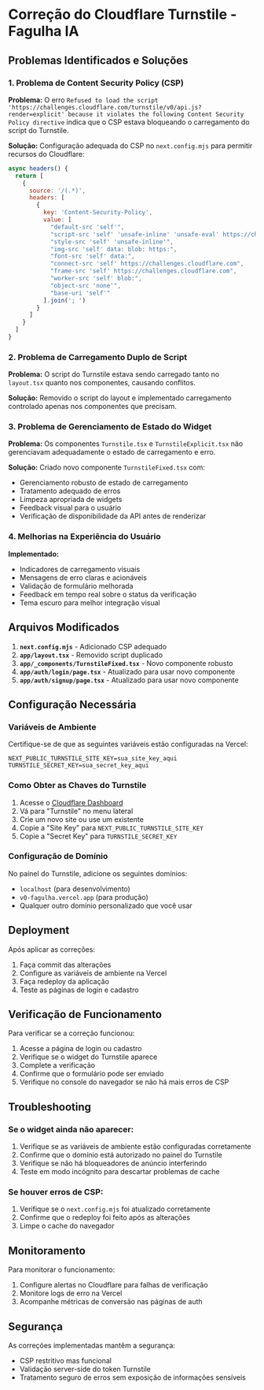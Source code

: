 # Correção do Cloudflare Turnstile - Fagulha IA

## Problemas Identificados e Soluções

### 1. Problema de Content Security Policy (CSP)

**Problema:** O erro `Refused to load the script 'https://challenges.cloudflare.com/turnstile/v0/api.js?render=explicit' because it violates the following Content Security Policy directive` indica que o CSP estava bloqueando o carregamento do script do Turnstile.

**Solução:** Configuração adequada do CSP no `next.config.mjs` para permitir recursos do Cloudflare:

```javascript
async headers() {
  return [
    {
      source: '/(.*)',
      headers: [
        {
          key: 'Content-Security-Policy',
          value: [
            "default-src 'self'",
            "script-src 'self' 'unsafe-inline' 'unsafe-eval' https://challenges.cloudflare.com",
            "style-src 'self' 'unsafe-inline'",
            "img-src 'self' data: blob: https:",
            "font-src 'self' data:",
            "connect-src 'self' https://challenges.cloudflare.com",
            "frame-src 'self' https://challenges.cloudflare.com",
            "worker-src 'self' blob:",
            "object-src 'none'",
            "base-uri 'self'"
          ].join('; ')
        }
      ]
    }
  ]
}
```

### 2. Problema de Carregamento Duplo de Script

**Problema:** O script do Turnstile estava sendo carregado tanto no `layout.tsx` quanto nos componentes, causando conflitos.

**Solução:** Removido o script do layout e implementado carregamento controlado apenas nos componentes que precisam.

### 3. Problema de Gerenciamento de Estado do Widget

**Problema:** Os componentes `Turnstile.tsx` e `TurnstileExplicit.tsx` não gerenciavam adequadamente o estado de carregamento e erro.

**Solução:** Criado novo componente `TurnstileFixed.tsx` com:
- Gerenciamento robusto de estado de carregamento
- Tratamento adequado de erros
- Limpeza apropriada de widgets
- Feedback visual para o usuário
- Verificação de disponibilidade da API antes de renderizar

### 4. Melhorias na Experiência do Usuário

**Implementado:**
- Indicadores de carregamento visuais
- Mensagens de erro claras e acionáveis
- Validação de formulário melhorada
- Feedback em tempo real sobre o status da verificação
- Tema escuro para melhor integração visual

## Arquivos Modificados

1. **`next.config.mjs`** - Adicionado CSP adequado
2. **`app/layout.tsx`** - Removido script duplicado
3. **`app/_components/TurnstileFixed.tsx`** - Novo componente robusto
4. **`app/auth/login/page.tsx`** - Atualizado para usar novo componente
5. **`app/auth/signup/page.tsx`** - Atualizado para usar novo componente

## Configuração Necessária

### Variáveis de Ambiente

Certifique-se de que as seguintes variáveis estão configuradas na Vercel:

```env
NEXT_PUBLIC_TURNSTILE_SITE_KEY=sua_site_key_aqui
TURNSTILE_SECRET_KEY=sua_secret_key_aqui
```

### Como Obter as Chaves do Turnstile

1. Acesse o [Cloudflare Dashboard](https://dash.cloudflare.com/)
2. Vá para "Turnstile" no menu lateral
3. Crie um novo site ou use um existente
4. Copie a "Site Key" para `NEXT_PUBLIC_TURNSTILE_SITE_KEY`
5. Copie a "Secret Key" para `TURNSTILE_SECRET_KEY`

### Configuração de Domínio

No painel do Turnstile, adicione os seguintes domínios:
- `localhost` (para desenvolvimento)
- `v0-fagulha.vercel.app` (para produção)
- Qualquer outro domínio personalizado que você usar

## Deployment

Após aplicar as correções:

1. Faça commit das alterações
2. Configure as variáveis de ambiente na Vercel
3. Faça redeploy da aplicação
4. Teste as páginas de login e cadastro

## Verificação de Funcionamento

Para verificar se a correção funcionou:

1. Acesse a página de login ou cadastro
2. Verifique se o widget do Turnstile aparece
3. Complete a verificação
4. Confirme que o formulário pode ser enviado
5. Verifique no console do navegador se não há mais erros de CSP

## Troubleshooting

### Se o widget ainda não aparecer:

1. Verifique se as variáveis de ambiente estão configuradas corretamente
2. Confirme que o domínio está autorizado no painel do Turnstile
3. Verifique se não há bloqueadores de anúncio interferindo
4. Teste em modo incógnito para descartar problemas de cache

### Se houver erros de CSP:

1. Verifique se o `next.config.mjs` foi atualizado corretamente
2. Confirme que o redeploy foi feito após as alterações
3. Limpe o cache do navegador

## Monitoramento

Para monitorar o funcionamento:

1. Configure alertas no Cloudflare para falhas de verificação
2. Monitore logs de erro na Vercel
3. Acompanhe métricas de conversão nas páginas de auth

## Segurança

As correções implementadas mantêm a segurança:

- CSP restritivo mas funcional
- Validação server-side do token Turnstile
- Tratamento seguro de erros sem exposição de informações sensíveis

